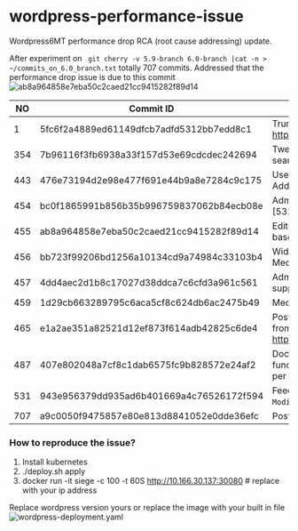 # wordpress-performance-issue

Wordpress6MT performance drop RCA (root cause addressing) update.

After experiment on ` git cherry -v 5.9-branch 6.0-branch |cat -n > ~/commits_on_6.0_branch.txt`  totally 707 commits. Addressed that the performance drop issue is due to this commit ![ab8a964858e7eba50c2caed21cc9415282f89d14](https://github.com/WordPress/WordPress/commit/ab8a964858e7eba50c2caed21cc9415282f89d14)

| NO  | Commit ID                                | Commit Message                                                                                                                | Transaction/sec |
|-----|------------------------------------------|-------------------------------------------------------------------------------------------------------------------------------|-----------------|
| 1   | 5fc6f2a4889ed61149dfcb7adfd5312bb7edd8c1 | Trunk   is now 6.0-alpha. Built from https://develop.svn.wordpress.org/trunk@52448                                            | 217.25          |
| 354 | 7b96116f3fb6938a33f157d53e69cdcdec242694 | Twenty   Twenty: Fix aria-expanded handling in search toggle.                                                                 | 209.71          |
| 443 | 476e73194d2e98e477f691e44b9a8e7284c9c175 | Users:   Improve wording of the "New Admin Email Address" email.                                                              | 212.07          |
| 454 | bc0f1865991b856b35b996759837062b84ecb08e | Administration:   Clarify some sentences after [53131].                                                                       | 207.59          |
| 455 | ab8a964858e7eba50c2caed21cc9415282f89d14 | Editor:   Update WordPress packages based based on Gutenberg v13.0 RC3                                                        | 186.43          |
| 456 | bb723f99206bd1256a10134cd9a74984c33103b4 | Widgets:   Avoid 27 duplicate translations in Media Widgets constructor.                                                      | 182.69          |
| 457 | 4dd4aec2d1b8c17027d38ddca7c6cfd3a961c561 | Administration:   Add unit test for term supplementary notice.                                                                | 185.76          |
| 459 | 1d29cb663289795c6aca5cf8c624db6ac2475b49 | Media:   Enable edits to custom image sizes.                                                                                  | 184.88          |
| 465 | e1a2ae351a82521d12ef873f614adb42825c6de4 | Post   WordPress 6.0 Beta 1 version bump. Built from   https://develop.svn.wordpress.org/trunk@53167                          | 184.04          |
| 487 | 407e802048a7cf8c1dab6575fc9b828572e24af2 | Docs:   Use third-person singular verbs for function descriptions in   `author-template.php`, as per documentation standards. | 188.67          |
| 531 | 943e956379dd935ad6b401669a4c76526172f594 | Feeds:   Use latest comment date for the `Last-Modified` header of comments feed.                                             | 182.66          |
| 707 | a9c0050f9475857e80e813d8841052e0dde36efc | Post   WordPress 6.0.2 version bump.                                                                                          | 181.87          |

### How to reproduce the issue?

1) Install kubernetes
2) ./deploy.sh apply
3) docker run -it siege -c 100 -t 60S http://10.166.30.137:30080 # replace with your ip address

Replace wordpress version yours or replace the image with your built in file ![wordpress-deployment.yaml](wordpress-deployment.yaml)

